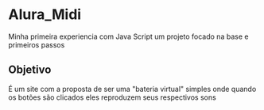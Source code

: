 # Alura_Midi

Minha primeira experiencia com Java Script um projeto focado na base e primeiros passos 

## Objetivo 
É um site com a proposta de ser uma "bateria virtual" simples onde quando os botões são clicados eles reproduzem seus respectivos sons 
